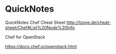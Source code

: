 # QuickNotes
QuickNotes
Chef Cheat Sheet
http://lzone.de/cheat-sheet/Chef#List%20Node%20Info

Chef for OpenStack

https://docs.chef.io/openstack.html
